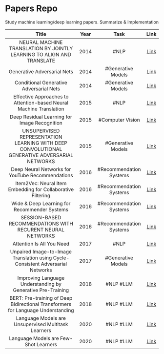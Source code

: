 # Papers Repo
Study machine learning/deep learning papers. Summarize & Implementation  

|        Title         |        Year         |        Task         |        Link         |
| :-----: | :-----: | :-----: | :-----: |
|  NEURAL MACHINE TRANSLATION BY JOINTLY LEARNING TO ALIGN AND TRANSLATE  | 2014 | #NLP |<a href="https://github.com/All4Nothing/papers-repo/tree/main/NEURAL%20MACHINE%20TRANSLATION%20BY%20JOINTLY%20LEARNING%20TO%20ALIGN%20AND%20TRANSLATE">Link</a> |
|  Generative Adversarial Nets  | 2014 | #Generative Models |<a href="https://github.com/All4Nothing/papers-repo/tree/main/Generative%20Adversarial%20Nets">Link</a> |
|  Conditional Generative Adversarial Nets  | 2014 | #Generative Models |<a href="https://github.com/All4Nothing/papers-repo/tree/main/Conditional%20Generative%20Adversarial%20Nets">Link</a> |
|  Effective Approaches to Attention-based Neural Machine Translation  | 2015 | #NLP |<a href="https://github.com/All4Nothing/papers-repo/tree/main/Effective%20Approaches%20to%20Attention-based%20Neural%20Machine%20Translation">Link</a> |
|  Deep Residual Learning for Image Recognition  | 2015 | #Computer Vision |<a href="https://github.com/All4Nothing/papers-repo/tree/main/Deep%20Residual%20Learning%20for%20Image%20Recognition">Link</a> |
|  UNSUPERVISED REPRESENTATION LEARNING WITH DEEP CONVOLUTIONAL GENERATIVE ADVERSARIAL NETWORKS  | 2015 | #Generative Models |<a href="https://github.com/All4Nothing/papers-repo/tree/main/UNSUPERVISED%20REPRESENTATION%20LEARNING%20WITH%20DEEP%20CONVOLUTIONAL%20GENERATIVE%20ADVERSARIAL%20NETWORKS">Link</a> |
|  Deep Neural Networks for YouTube Recommendations  | 2016 | #Recommendation Systems |<a href="https://github.com/All4Nothing/papers-repo/tree/main/Deep%20Neural%20Networks%20for%20YouTube%20Recommendations">Link</a> |
|  Item2Vec: Neural Item Embedding for Collaborative Filtering  | 2016 | #Recommendation Systems |<a href="https://github.com/All4Nothing/papers-repo/tree/main/Item2Vec%3A%20Neural%20Item%20Embedding%20for%20Collaborative%20Filtering">Link</a> |
|  Wide & Deep Learning for Recommender Systems  | 2016 | #Recommendation Systems |<a href="https://github.com/All4Nothing/papers-repo/tree/main/Wide%20%26%20Deep%20Learning%20for%20Recommender%20Systems">Link</a> |
|  SESSION-BASED RECOMMENDATIONS WITH RECURENT NEURAL NETWORKS  | 2016 | #Recommendation Systems |<a href="https://github.com/All4Nothing/papers-repo/tree/main/SESSION-BASED%20RECOMMENDATIONS%20WITH%20RECURENT%20NEURAL%20NETWORKS">Link</a> |
|  Attention Is All You Need  | 2017 | #NLP |<a href="https://github.com/All4Nothing/papers-repo/tree/main/Attention%20Is%20All%20You%20Need">Link</a> |
|  Unpaired Image-to-Image Translation using Cycle-Consistent Adversarial Networks  | 2017 | #Generative Models |<a href="https://github.com/All4Nothing/papers-repo/tree/main/Unpaired%20Image-to-Image%20Translation%20using%20Cycle-Consistent%20Adversarial%20Networks">Link</a> |
|  Improving Language Understanding by Generative Pre-Training  | 2018 | #NLP #LLM |<a href="https://github.com/All4Nothing/papers-repo/tree/main/Improving%20Language%20Understanding%20by%20Generative%20Pre-Training">Link</a> |
|  BERT: Pre-training of Deep Bidirectional Transformers for Language Understanding  | 2018 | #NLP #LLM |<a href="https://github.com/All4Nothing/papers-repo/tree/main/BERT%3A%20Pre-training%20of%20Deep%20Bidirectional%20Transformers%20for%20Language%20Understanding">Link</a> |
|  Language Models are Unsupervised Multitask Learners  | 2020 | #NLP #LLM |<a href="https://github.com/All4Nothing/papers-repo/tree/main/Language%20Models%20are%20Unsupervised%20Multitask%20Learners">Link</a> |
|  Language Models are Few-Shot Learners  | 2020 | #NLP #LLM |<a href="https://github.com/All4Nothing/papers-repo/tree/main/Language%20Models%20are%20Few-Shot%20Learners">Link</a> |
